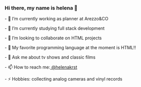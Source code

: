 ### Hi there, my name is helena 👋

<p>- 🔭 I’m currently working as planner at Arezzo&CO</p>
<p>- 🌱 I’m currently studying full stack development</p>
<p>- 👯 I’m looking to collaborate on HTML projects</p>
<p>- 🤔 My favorite programming language at the moment is HTML!!</p>
<p>- 💬 Ask me about tv shows and classic films</p>
<p>- 📫 How to reach me:<a href="https://www.instagram.com/helenakrst/"> @helenakrst</a></p>
<p>- ⚡ Hobbies: collecting analog cameras and vinyl records</p>
